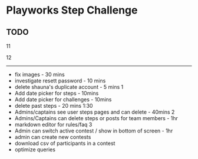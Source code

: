 # Playworks Step Challenge

## TODO

<!-- - team home page - 30 mins -->
<!-- - content pages - 20 mins -->
<!-- - step table - 20 mins -->
<!-- - create posts - 40 mins -->
<!-- - add photo atttachments for users - 20mins -->
<!-- - add photo atttachments for teams - 15mins -->
<!-- - Add team photo to team page - 15mins -->
<!-- - hook up forgot password email in prod - 15mins -->
11
<!-- - display posts - 20 mins -->
<!-- - admin page - 1hr -->
12
<!-- - challenges - 40 mins -->
<!-- - Caption optional 10 mins -->
<!-- - show daily challenge - 15mins -->
-----------------------------
- fix images - 30 mins
- investigate resett password - 10 mins
- delete shauna's duplicate account - 5 mins
1
- Add date picker for steps - 10mins
- Add date picker for challenges - 10mins
- delete past steps - 20 mins
1:30
- Admins/captains see user steps pages and can delete - 40mins
2
- Admins/Captains can delete steps or posts for team members - 1hr
- markdown editor for rules/faq
3
- Admin can switch active contest / show in bottom of screen - 1hr
- admin can create new contests
- download csv of participants in a contest
- optimize queries
